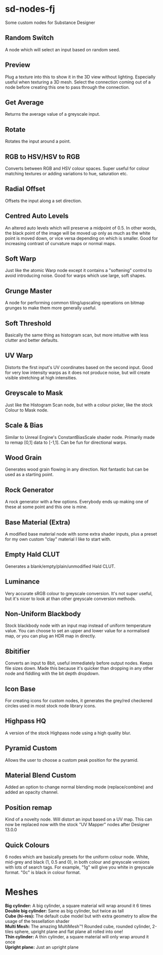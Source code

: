 # sd-nodes-fj
Some custom nodes for Substance Designer

## Random Switch
A node which will select an input based on random seed.

## Preview
Plug a texture into this to show it in the 3D view without lighting. Especially useful when texturing a 3D mesh. Select the connection coming out of a node before creating this one to pass through the connection.

## Get Average
Returns the average value of a greyscale input.

## Rotate
Rotates the input around a point.

## RGB to HSV/HSV to RGB
Converts between RGB and HSV colour spaces. Super useful for colour matching textures or adding variations to hue, saturation etc.

## Radial Offset
Offsets the input along a set direction.

## Centred Auto Levels
An altered auto levels which will preserve a midpoint of 0.5. In other words, the black point of the image will be moved up only as much as the white point is moved down, or vice versa depending on which is smaller. Good for increasing contrast of curvature maps or normal maps.

## Soft Warp
Just like the atomic Warp node except it contains a "softening" control to avoid introducing noise. Good for warps which use large, soft shapes.

## Grunge Master
A node for performing common tiling/upscaling operations on bitmap grunges to make them more generally useful.

## Soft Threshold
Basically the same thing as histogram scan, but more intuitive with less clutter and better defaults.

## UV Warp
Distorts the first input's UV coordinates based on the second input. Good for very low intensity warps as it does not produce noise, but will create visible stretching at high intensities.

## Greyscale to Mask
Just like the Histogram Scan node, but with a colour picker, like the stock Colour to Mask node.

## Scale & Bias
Similar to Unreal Engine's ConstantBiasScale shader node. Primarily made to remap \[0,1\] data to \[-1,1\]. Can be fun for directional warps.

## Wood Grain
Generates wood grain flowing in any direction. Not fantastic but can be used as a starting point.

## Rock Generator
A rock generator with a few options. Everybody ends up making one of these at some point and this one is mine.

## Base Material (Extra)
A modified base material node with some extra shader inputs, plus a preset for my own custom "clay" material I like to start with.

## Empty Hald CLUT
Generates a blank/empty/plain/unmodified Hald CLUT.

## Luminance
Very accurate sRGB colour to greyscale conversion. It's not super useful, but it's nicer to look at than other greyscale conversion methods.

## Non-Uniform Blackbody
Stock blackbody node with an input map instead of uniform temperature value. You can choose to set an upper and lower value for a normalised map, or you can plug an HDR map in directly.

## 8bitifier
Converts an input to 8bit, useful immediately before output nodes. Keeps file sizes down. Made this because it's quicker than dropping in any other node and fiddling with the bit depth dropdown.

## Icon Base
For creating icons for custom nodes, it generates the grey/red checkered circles used in most stock node library icons.

## Highpass HQ
A version of the stock Highpass node using a high quality blur.

## Pyramid Custom
Allows the user to choose a custom peak position for the pyramid.

## Material Blend Custom
Added an option to change normal blending mode (replace/combine) and added an opacity channel.

## Position remap
Kind of a novelty node. Will distort an input based on a UV map. This can now be replaced now with the stock "UV Mapper" nodes after Designer 13.0.0

## Quick Colours
6 nodes which are basically presets for the uniform colour node. White, mid-grey and black (1, 0.5 and 0), in both colour and greyscale versions with lots of search tags. For example, "1g" will give you white in greyscale format. "0c" is black in colour format.

# Meshes
**Big cylinder:** A big cylinder, a square material will wrap around it 6 times  
**Double big cylinder:** Same as big cylinder, but twice as tall  
**Cube (hi-res):** The default cube model but with extra geometry to allow the usage of the tessellation shader  
**Multi Mesh:** The amazing MultiMesh™! Rounded cube, rounded cylinder, 2-tiles sphere, upright plane and flat plane all rolled into one!  
**Thin cylinder:** A thin cylinder, a square material will only wrap around it once  
**Upright plane:** Just an upright plane  
